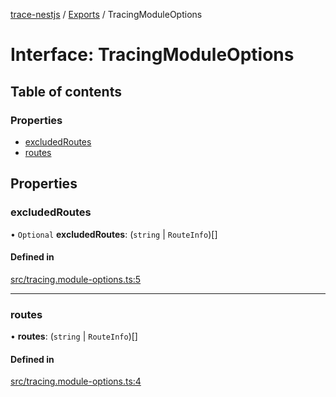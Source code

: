 [trace-nestjs](../README.md) / [Exports](../modules.md) / TracingModuleOptions

# Interface: TracingModuleOptions

## Table of contents

### Properties

- [excludedRoutes](TracingModuleOptions.md#excludedroutes)
- [routes](TracingModuleOptions.md#routes)

## Properties

### excludedRoutes

• `Optional` **excludedRoutes**: (`string` \| `RouteInfo`)[]

#### Defined in

[src/tracing.module-options.ts:5](https://github.com/igrek8/trace-nestjs/blob/b7960d5/src/tracing.module-options.ts#L5)

___

### routes

• **routes**: (`string` \| `RouteInfo`)[]

#### Defined in

[src/tracing.module-options.ts:4](https://github.com/igrek8/trace-nestjs/blob/b7960d5/src/tracing.module-options.ts#L4)
